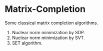 # Matrix-Completion
Some classical matrix completion algorithms.

1. Nuclear norm minimization by SDP.
2. Nuclear norm minimization by SVT.
3. SET algorithm.
